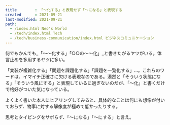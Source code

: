 ```yaml
---
title        : 「～化する」と表現せず「～になる」と表現する
created      : 2021-09-21
last-modified: 2021-09-21
path:
  - /index.html Neo's World
  - /tech/index.html Tech
  - /tech/business-communication/index.html ビジネスコミュニケーション
---
```


何でもかんでも_「～～化する」「○○の～～化」_と書きたがるヤツがいる。体言止めを多用するヤツに多い。

「実装が複雑化する」「問題を課題化する」「課題を一覧化する」…。これらのワードは、イマイチ正確さに欠ける表現なのである。漠然と「そういう状態になる」「そういう風にする」と表現しているに過ぎないのだが、「～化」と書くだけで格好がついた気になっている。

よくよく書いた本人にヒアリングしてみると、具体的なことは何にも想像が付いておらず、物事に対する解像度が極めて低かったりする。

思考とタイピングをサボらず、「～になる」「～にする」と言え。
